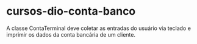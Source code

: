 # cursos-dio-conta-banco

A classe ContaTerminal deve coletar as entradas do usuário via teclado e imprimir os dados da conta bancária de um cliente.
